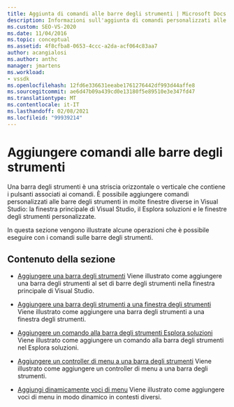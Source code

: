 ```yaml
---
title: Aggiunta di comandi alle barre degli strumenti | Microsoft Docs
description: Informazioni sull'aggiunta di comandi personalizzati alle barre degli strumenti in Windows in Visual Studio, tra cui la finestra principale, il Esplora soluzioni e le finestre degli strumenti personalizzate.
ms.custom: SEO-VS-2020
ms.date: 11/04/2016
ms.topic: conceptual
ms.assetid: 4f8cfba8-0653-4ccc-a2da-acf064c83aa7
author: acangialosi
ms.author: anthc
manager: jmartens
ms.workload:
- vssdk
ms.openlocfilehash: 12fd6e336631eeabe1761276442df993d44affe8
ms.sourcegitcommit: ae6d47b09a439cd0e13180f5e89510e3e347fd47
ms.translationtype: MT
ms.contentlocale: it-IT
ms.lasthandoff: 02/08/2021
ms.locfileid: "99939214"
---
```

# <a name="add-commands-to-toolbars"></a>Aggiungere comandi alle barre degli strumenti
Una barra degli strumenti è una striscia orizzontale o verticale che contiene i pulsanti associati ai comandi. È possibile aggiungere comandi personalizzati alle barre degli strumenti in molte finestre diverse in Visual Studio: la finestra principale di Visual Studio, il Esplora soluzioni e le finestre degli strumenti personalizzate.

 In questa sezione vengono illustrate alcune operazioni che è possibile eseguire con i comandi sulle barre degli strumenti.

## <a name="in-this-section"></a>Contenuto della sezione
- [Aggiungere una barra degli strumenti](../extensibility/adding-a-toolbar.md) Viene illustrato come aggiungere una barra degli strumenti al set di barre degli strumenti nella finestra principale di Visual Studio.

- [Aggiungere una barra degli strumenti a una finestra degli strumenti](../extensibility/adding-a-toolbar-to-a-tool-window.md) Viene illustrato come aggiungere una barra degli strumenti a una finestra degli strumenti.

- [Aggiungere un comando alla barra degli strumenti Esplora soluzioni](../extensibility/adding-a-command-to-the-solution-explorer-toolbar.md) Viene illustrato come aggiungere un comando alla barra degli strumenti nel Esplora soluzioni.

- [Aggiungere un controller di menu a una barra degli strumenti](../extensibility/adding-a-menu-controller-to-a-toolbar.md) Viene illustrato come aggiungere un controller di menu a una barra degli strumenti.

- [Aggiungi dinamicamente voci di menu](../extensibility/dynamically-adding-menu-items.md) Viene illustrato come aggiungere voci di menu in modo dinamico in contesti diversi.
